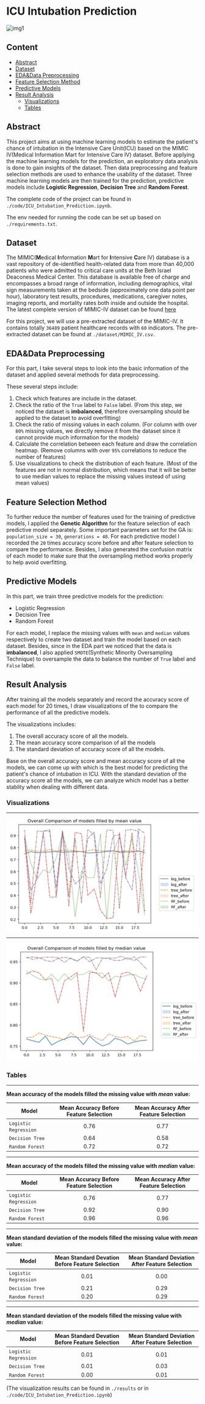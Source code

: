 # ICU Intubation Prediction

![img1](https://github.com/HQR2000/ICU_Intubation_Prediction/blob/main/public/img1.png)

## Content
- [Abstract](#index1)
- [Dataset](#index2)
- [EDA&Data Preprocessing](#index3)
- [Feature Selection Method](#index4)
- [Predictive Models](#index5)
- [Result Analysis](#index6)
  - [Visualizations](#index7)
  - [Tables](#index8)

## <span id='index1'>Abstract</span>

This project aims at using machine learning models to estimate the patient's chance of intubation in the Intensive Care Unit(ICU) based on the MIMIC IV(Medical Information Mart for Intensive Care IV) dataset. Before applying the machine learning models for the prediction, an exploratory data analysis is done to gain insights of the dataset. Then data preprocessing and feature selection methods are used to enhance the usability of the dataset. Three machine learning models are then trained for the prediction, predictive models include **Logistic Regression**, **Decision Tree** and **Random Forest**. 

The complete code of the project can be found in `./code/ICU_Intubation_Prediction.ipynb`.

The env needed for running the code can be set up based on `./requirements.txt`.

## <span id='index1'>Dataset</span>

The MIMIC(**M**edical **I**nformation **M**art for **I**ntensive **C**are IV) database is a vast repository of de-identified health-related data from more than 40,000 patients who were admitted to critical care units at the Beth Israel Deaconess Medical Center. This database is available free of charge and encompasses a broad range of information, including demographics, vital sign measurements taken at the bedside (approximately one data point per hour), laboratory test results, procedures, medications, caregiver notes, imaging reports, and mortality rates both inside and outside the hospital. The latest complete version of MIMIC-IV dataset can be found [here](https://mimic.mit.edu/#td-block-1)

For this project, we will use a pre-extracted dataset of the MIMIC-IV. It contains totally `36489` patient healthcare records with `60` indicators. The pre-extracted dataset can be found at `./dataset/MIMIC_IV.csv`.

## <span id='index3'>EDA&Data Preprocessing</span>

For this part, I take several steps to look into the basic information of the dataset and applied several methods for data preprocessing.

These several steps include:
1. Check which features are include in the dataset.
2. Check the ratio of the `True` label to `False` label. (From this step, we noticed the dataset is **imbalanced**, therefore oversampling should be applied to the dataset to avoid overfitting)
3. Check the ratio of missing values in each column. (For column with over `80%` missing values, we directly remove it from the dataset since it cannot provide much information for the models)
4. Calculate the correlation between each feature and draw the correlation heatmap. (Remove columns with over `95%` correlations to reduce the number of features)
5. Use visualizations to check the distribution of each feature. (Most of the features are not in normal distribution, which means that it will be better to use median values to replace the missing values instead of using mean values)

## <span id='index4'>Feature Selection Method</span>
To further reduce the number of features used for the training of predictive models, I applied the **Genetic Algorithm** for the feature selection of each predictive model separately. Some important parameters set for the GA is: `population_size = 30`, `generations = 40`.
For each predictive model I recorded the `20` times accuracy score before and after feature selection to compare the performance. Besides, I also generated the confusion matrix of each model to make sure that the oversampling method works properly to help avoid overfitting.

## <span id='index5'>Predictive Models</span>

In this part, we train three predictive models for the prediction:
- Logistic Regression
- Decision Tree
- Random Forest

For each model, I replace the missing values with `mean` and `median` values respectively to create two dataset and train the model based on each dataset. Besides, since in the EDA part we noticed that the data is **imbalanced**, I also applied `SMOTE`(Synthetic Minority Oversampling Technique) to oversample the data to balance the number of `True` label and `False` label.

## <span id='index6'>Result Analysis</span>
After training all the models separately and record the accuracy score of each model for 20 times, I draw visualizations of the to compare the performance of all the predictive models. 

The visualizations includes:
  1. The overall accuracy score of all the models. 
  2. The mean accuracy score comparison of all the models
  3. The standard deviation of accuracy score of all the models. 

Base on the overall accuracy score and mean accuracy score of all the models, we can come up with which is the best model for predicting the patient's chance of intubation in ICU. With the standard deviation of the accuracy score all the models, we can analyze which model has a better stablity when dealing with different data.

### <span id='index7'>Visualizations</span>

---

![Comparison1](https://github.com/HQR2000/ICU_Intubation_Prediction/blob/main/results/comparison1.png)

---

![Comparison2](https://github.com/HQR2000/ICU_Intubation_Prediction/blob/main/results/comparison2.png)

### <span id='index8'>Tables</span>

---

**Mean accuracy of the models filled the missing value with _mean_ value:**

| Model                | Mean Accuracy Before Feature Selection  | Mean Accuracy After Feature Selection   |
| -------------------- | :--------------------------------------:| :-------------------------------------: |
| `Logistic Regression`| 0.76                                    | 0.77                                    |
| `Decision Tree`      | 0.64                                    | 0.58                                    |
| `Random Forest`      | 0.72                                    | 0.72                                    |

---

**Mean accuracy of the models filled the missing value with _median_ value:**

| Model                | Mean Accuracy Before Feature Selection  | Mean Accuracy After Feature Selection   |
| -------------------- | :--------------------------------------:| :-------------------------------------: |
| `Logistic Regression`| 0.76                                    | 0.77                                    |
| `Decision Tree`      | 0.92                                    | 0.90                                    |
| `Random Forest`      | 0.96                                    | 0.96                                    |

---

**Mean standard deviation of the models filled the missing value with _mean_ value:**

| Model                | Mean Standard Devation Before Feature Selection  | Mean Standard Deviation After Feature Selection   |
| -------------------- | :-----------------------------------------------:| :-----------------------------------------------: |
| `Logistic Regression`| 0.01                                             | 0.00                                              |
| `Decision Tree`      | 0.21                                             | 0.29                                              |
| `Random Forest`      | 0.20                                             | 0.29                                              |

---

**Mean standard deviation of the models filled the missing value with _median_ value:**

| Model                | Mean Standard Devation Before Feature Selection  | Mean Standard Deviation After Feature Selection   |
| -------------------- | :-----------------------------------------------:| :-----------------------------------------------: |
| `Logistic Regression`| 0.01                                             | 0.01                                              |
| `Decision Tree`      | 0.01                                             | 0.03                                              |
| `Random Forest`      | 0.00                                             | 0.01                                              |

(The visualization results can be found in `./results` or in `./code/ICU_Intubation_Prediction.ipynb`)
